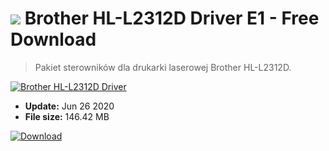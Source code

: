 # ![](https://cdn.softexe.net/static/icon/win.gif) Brother HL-L2312D Driver E1 - Free Download

> Pakiet sterowników dla drukarki laserowej Brother HL-L2312D.

[![Brother HL-L2312D Driver](https:https://tse4.mm.bing.net/th?id=OIP.4fHanH72DcDht9a0ml7_8wHaFe&pid=Api)](https://softexe.net/win/system/drivers/brother-hl-l2312d-driver:adRb.html)




- **Update:** Jun 26 2020
- **File size:** 146.42 MB

[![Download](https://cdn.softexe.net/static/img/download.png)](https://softexe.net/win/system/drivers/brother-hl-l2312d-driver:adRb.html)

